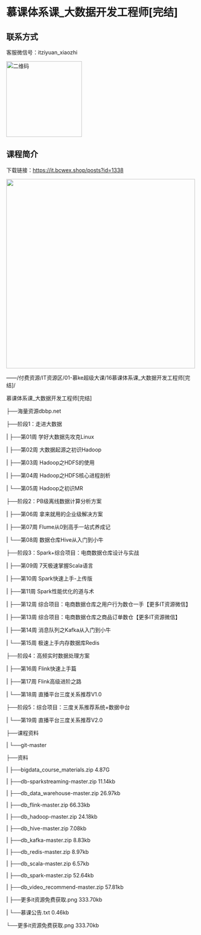 # 慕课体系课_大数据开发工程师[完结]

## 联系方式

客服微信号：itziyuan_xiaozhi

<img src="https://ziyuanyun.oss-cn-guangzhou.aliyuncs.com/common/20240614073449/666b82192834a.jpg" width="200" height="200" alt="二维码">

## 课程简介

下载链接：https://it.bcwex.shop/posts?id=1338

<img src="https://ziyuanyun.oss-cn-guangzhou.aliyuncs.com/yun/20240515153707/66446623cedf1.jpg" width="500" alt="">

  ——/付费资源/IT资源区/01-慕ke超级大课/16慕课体系课_大数据开发工程师[完结]/

 慕课体系课_大数据开发工程师[完结]





 ├──海量资源dbbp.net

 ├──阶段1：走进大数据

 | ├──第01周 学好大数据先攻克Linux

 | ├──第02周 大数据起源之初识Hadoop

 | ├──第03周 Hadoop之HDFS的使用

 | ├──第04周 Hadoop之HDFS核心进程剖析

 | └──第05周 Hadoop之初识MR

 ├──阶段2：PB级离线数据计算分析方案

 | ├──第06周 拿来就用的企业级解决方案

 | ├──第07周 Flume从0到高手一站式养成记

 | └──第08周 数据仓库Hive从入门到小牛

 ├──阶段3：Spark+综合项目：电商数据仓库设计与实战

 | ├──第09周 7天极速掌握Scala语言

 | ├──第10周 Spark快速上手-上传版

 | ├──第11周 Spark性能优化的道与术

 | ├──第12周 综合项目：电商数据仓库之用户行为数仓一手【更多IT资源微信】

 | ├──第13周 综合项目：电商数据仓库之商品订单数仓【更多IT资源微信】

 | ├──第14周 消息队列之Kafka从入门到小牛

 | └──第15周 极速上手内存数据库Redis

 ├──阶段4：高频实时数据处理方案

 | ├──第16周 Flink快速上手篇

 | ├──第17周 Flink高级进阶之路

 | └──第18周 直播平台三度关系推荐V1.0

 ├──阶段5：综合项目：三度关系推荐系统+数据中台

 | └──第19周 直播平台三度关系推荐V2.0

 ├──课程资料

 | └──git-master

 ├──资料

 | ├──bigdata_course_materials.zip 4.87G

 | ├──db-sparkstreaming-master.zip 11.14kb

 | ├──db_data_warehouse-master.zip 26.97kb

 | ├──db_flink-master.zip 66.33kb

 | ├──db_hadoop-master.zip 24.18kb

 | ├──db_hive-master.zip 7.08kb

 | ├──db_kafka-master.zip 8.83kb

 | ├──db_redis-master.zip 8.97kb

 | ├──db_scala-master.zip 6.57kb

 | ├──db_spark-master.zip 52.64kb

 | ├──db_video_recommend-master.zip 57.81kb

 | ├──更多it资源免费获取.png 333.70kb

 | └──慕课公告.txt 0.46kb

 └──更多it资源免费获取.png 333.70kb

  
